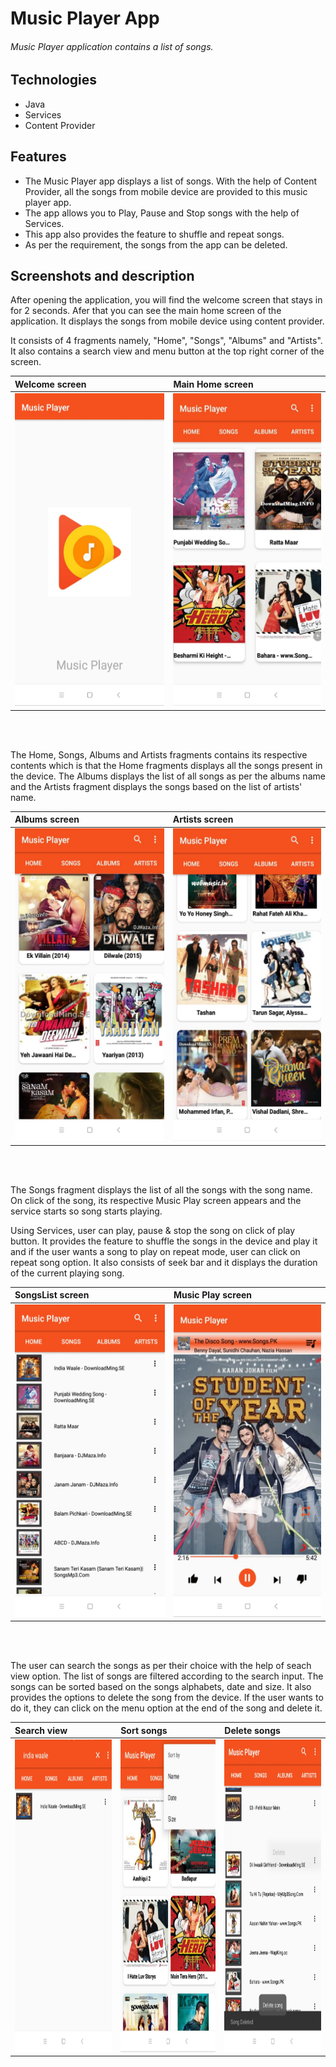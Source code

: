 # Music Player App

###### Music Player application contains a list of songs.

## Technologies
* Java
* Services
* Content Provider

## Features

* The Music Player app displays a list of songs. With the help of Content Provider, all the songs from mobile device are provided to this music player app.
* The app allows you to Play, Pause and Stop songs with the help of Services.
* This app also provides the feature to shuffle and repeat songs.
* As per the requirement, the songs from the app can be deleted.

## Screenshots and description

After opening the application, you will find the welcome screen that stays in for 2 seconds. Afer that you can see the main home screen of the application. It displays the songs
from mobile device using content provider. 

It consists of 4 fragments namely, "Home", "Songs", "Albums" and "Artists". It also contains a search view and menu button at the top right corner of the screen.

|**Welcome screen**|**Main Home screen**|
|:---|:--|
|<img src=images/music_splash.jpeg height="500px"/>|<img src=images/music_home.jpeg height="500px"/>|

<br/><br/>

The Home, Songs, Albums and Artists fragments contains its respective contents which is that the Home fragments displays all the songs present in the device. The Albums displays the list of all songs as per the albums name and the Artists fragment displays the songs based on the list of artists' name.

|**Albums screen**|**Artists screen**|
|:---|:--|
|<img src=images/music_album.jpeg height="500px"/>|<img src=images/music_artists.jpeg height="500px"/>|

<br/> <br/>

The Songs fragment displays the list of all the songs with the song name. On click of the song, its respective Music Play screen appears and the service starts so song starts playing. 

Using Services, user can play, pause & stop the song on click of play button. It provides the feature to shuffle the songs in the device and play it and if the user wants a song to play on repeat mode, user can click on repeat song option. It also consists of seek bar and it displays the duration of the current playing song. 

|**SongsList screen**|**Music Play screen**|
|:---|:--|
|<img src=images/music_song_list.jpeg height="500px"/>|<img src=images/music_song_play.jpeg height="500px"/>|

<br/> <br/>

The user can search the songs as per their choice with the help of seach view option. The list of songs are filtered according to the search input. 
The songs can be sorted based on the songs alphabets, date and size. It also provides the options to delete the song from the device. If the user wants to do it, they can click on the menu option at the end of the song and delete it.

|**Search view**|**Sort songs**|**Delete songs**|
|:---|:--|:--|
|<img src=images/music_search.jpeg height="500px"/>|<img src=images/music_sort.jpeg height="500px"/>|<img src=images/music_delete.jpeg height="500px"/>

